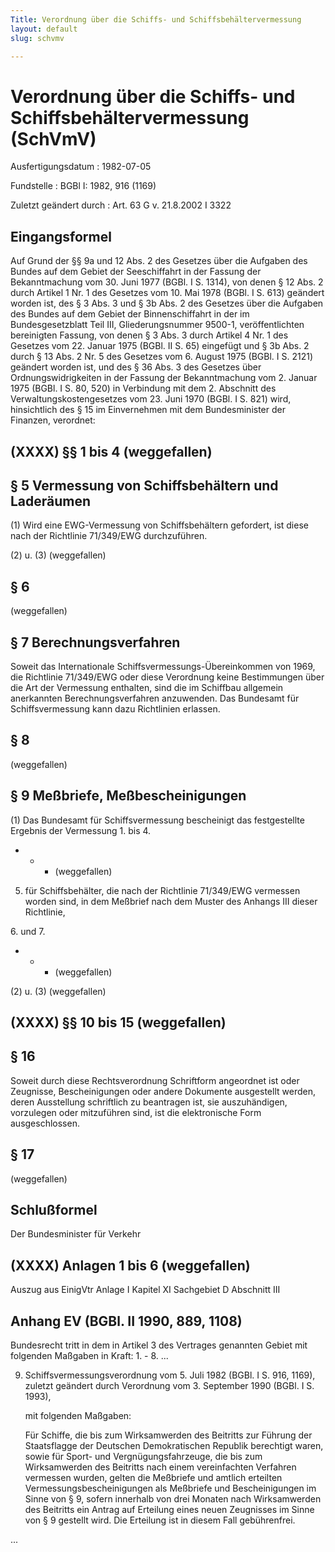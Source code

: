 ```yaml
---
Title: Verordnung über die Schiffs- und Schiffsbehältervermessung
layout: default
slug: schvmv

---
```


# Verordnung über die Schiffs- und Schiffsbehältervermessung (SchVmV)

Ausfertigungsdatum
:   1982-07-05

Fundstelle
:   BGBl I: 1982, 916 (1169)

Zuletzt geändert durch
:   Art. 63 G v. 21.8.2002 I 3322


## Eingangsformel

Auf Grund der §§ 9a und 12 Abs. 2 des Gesetzes über die Aufgaben des
Bundes auf dem Gebiet der Seeschiffahrt in der Fassung der
Bekanntmachung vom 30. Juni 1977 (BGBl. I S. 1314), von denen § 12
Abs. 2 durch Artikel 1 Nr. 1 des Gesetzes vom 10. Mai 1978 (BGBl. I S.
613) geändert worden ist, des § 3 Abs. 3 und § 3b Abs. 2 des Gesetzes
über die Aufgaben des Bundes auf dem Gebiet der Binnenschiffahrt in
der im Bundesgesetzblatt Teil III, Gliederungsnummer 9500-1,
veröffentlichten bereinigten Fassung, von denen § 3 Abs. 3 durch
Artikel 4 Nr. 1 des Gesetzes vom 22. Januar 1975 (BGBl. II S. 65)
eingefügt und § 3b Abs. 2 durch § 13 Abs. 2 Nr. 5 des Gesetzes vom 6.
August 1975 (BGBl. I S. 2121) geändert worden ist, und des § 36 Abs. 3
des Gesetzes über Ordnungswidrigkeiten in der Fassung der
Bekanntmachung vom 2. Januar 1975 (BGBl. I S. 80, 520) in Verbindung
mit dem 2. Abschnitt des Verwaltungskostengesetzes vom 23. Juni 1970
(BGBl. I S. 821) wird, hinsichtlich des § 15 im Einvernehmen mit dem
Bundesminister der Finanzen, verordnet:


## (XXXX) §§ 1 bis 4 (weggefallen)



## § 5 Vermessung von Schiffsbehältern und Laderäumen

(1) Wird eine EWG-Vermessung von Schiffsbehältern gefordert, ist diese
nach der Richtlinie 71/349/EWG durchzuführen.

(2) u. (3) (weggefallen)


## § 6

(weggefallen)


## § 7 Berechnungsverfahren

Soweit das Internationale Schiffsvermessungs-Übereinkommen von 1969,
die Richtlinie 71/349/EWG oder diese Verordnung keine Bestimmungen
über die Art der Vermessung enthalten, sind die im Schiffbau allgemein
anerkannten Berechnungsverfahren anzuwenden. Das Bundesamt für
Schiffsvermessung kann dazu Richtlinien erlassen.


## § 8

(weggefallen)


## § 9 Meßbriefe, Meßbescheinigungen

(1) Das Bundesamt für Schiffsvermessung bescheinigt das festgestellte
Ergebnis der Vermessung
1\. bis 4.

*
    *
        *   (weggefallen)








5.  für Schiffsbehälter, die nach der Richtlinie 71/349/EWG vermessen
    worden sind, in dem Meßbrief nach dem Muster des Anhangs III dieser
    Richtlinie,



6\. und 7.

*
    *
        *   (weggefallen)










(2) u. (3) (weggefallen)


## (XXXX) §§ 10 bis 15 (weggefallen)



## § 16

Soweit durch diese Rechtsverordnung Schriftform angeordnet ist oder
Zeugnisse, Bescheinigungen oder andere Dokumente ausgestellt werden,
deren Ausstellung schriftlich zu beantragen ist, sie auszuhändigen,
vorzulegen oder mitzuführen sind, ist die elektronische Form
ausgeschlossen.


## § 17

(weggefallen)


## Schlußformel

Der Bundesminister für Verkehr


## (XXXX) Anlagen 1 bis 6 (weggefallen)


Auszug aus EinigVtr Anlage I Kapitel XI Sachgebiet D Abschnitt III

## Anhang EV (BGBl. II 1990, 889, 1108)

Bundesrecht tritt in dem in Artikel 3 des Vertrages genannten Gebiet
mit folgenden Maßgaben in Kraft:
1\. - 8. ...

9.  Schiffsvermessungsverordnung vom 5. Juli 1982 (BGBl. I S. 916, 1169),
    zuletzt geändert durch Verordnung vom 3. September 1990 (BGBl. I S.
    1993),

    mit folgenden Maßgaben:

    Für Schiffe, die bis zum Wirksamwerden des Beitritts zur Führung der
    Staatsflagge der Deutschen Demokratischen Republik berechtigt waren,
    sowie für Sport- und Vergnügungsfahrzeuge, die bis zum Wirksamwerden
    des Beitritts nach einem vereinfachten Verfahren vermessen wurden,
    gelten die Meßbriefe und amtlich erteilten Vermessungsbescheinigungen
    als Meßbriefe und Bescheinigungen im Sinne von § 9, sofern innerhalb
    von drei Monaten nach Wirksamwerden des Beitritts ein Antrag auf
    Erteilung eines neuen Zeugnisses im Sinne von § 9 gestellt wird. Die
    Erteilung ist in diesem Fall gebührenfrei.



...


